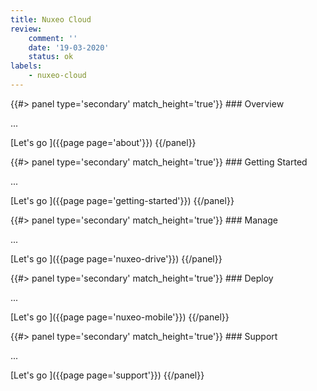```yaml
---
title: Nuxeo Cloud
review:
    comment: ''
    date: '19-03-2020'
    status: ok
labels:
    - nuxeo-cloud
---
```


<div class="row" data-equalizer data-equalize-on="medium">

<div class="column medium-6">
{{#> panel type='secondary' match_height='true'}}
### Overview

...

[Let's go&nbsp;<i class="fa fa-long-arrow-right" aria-hidden="true"></i>]({{page page='about'}})
{{/panel}}
</div>

<div class="column medium-6">
{{#> panel type='secondary' match_height='true'}}
### Getting Started

...

[Let's go&nbsp;<i class="fa fa-long-arrow-right" aria-hidden="true"></i>]({{page page='getting-started'}})
{{/panel}}
</div>

</div>
<div class="row" data-equalizer data-equalize-on="medium">

<div class="column medium-6">
{{#> panel type='secondary' match_height='true'}}
### Manage

...

[Let's go&nbsp;<i class="fa fa-long-arrow-right" aria-hidden="true"></i>]({{page page='nuxeo-drive'}})
{{/panel}}
</div>

<div class="column medium-6">
{{#> panel type='secondary' match_height='true'}}
### Deploy

...

[Let's go&nbsp;<i class="fa fa-long-arrow-right" aria-hidden="true"></i>]({{page page='nuxeo-mobile'}})
{{/panel}}
</div>

</div>
<div class="row" data-equalizer data-equalize-on="medium">

<div class="column medium-6">
{{#> panel type='secondary' match_height='true'}}
### Support

...

[Let's go&nbsp;<i class="fa fa-long-arrow-right" aria-hidden="true"></i>]({{page page='support'}})
{{/panel}}
</div>

</div>
